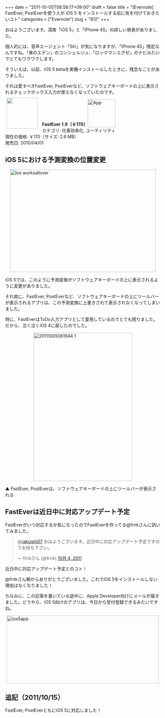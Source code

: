 +++
date = "2011-10-05T08:58:17+09:00"
draft = false
title = "[Evernote] FastEver, PostEverを使う人が iOS 5 をインストールする前に気を付けておきたいコト"
categories = ["Evernote"]
slug = "812"
+++

おはようございます。深夜「iOS 5」と「iPhone 4S」の詳しい発表がありました。

個人的には、音声エージェント「Siri」が気になりますが、「iPhone 4S」限定なんですね。「東のエデン」のコンシェルジュ、「ロックマンエグゼ」のナビみたいでとてもワクワクします。

そういえば、以前、iOS 5 betaを実機インストールしたときに、残念なことがありました。

それは愛すべきFastEver, PostEverなど、ソフトウェアキーボードの上に表示されるチェックボックス入力が使えなくなっていたのです。

<a href="https://itunes.apple.com/jp/app/id364580273?mt=8&uo=4&at=11l3RT" target="_blank" rel="nofollow"><img width="100" class="alignleft" align="left" src="http://a2.mzstatic.com/us/r1000/109/Purple/d5/30/30/mzl.efyvlpba.100x100-75.png" style="margin: -5px 15px 1px 5px;"></a><strong> FastEver 1.9（￥170）</strong><a href="https://itunes.apple.com/jp/app/id364580273?mt=8&uo=4&at=11l3RT" target="_blank" rel="nofollow"><img src="/images/2012/12/viewinitunes_jp.png" style="vertical-align:bottom;" width="90" alt="App"></a><br> カテゴリ: 仕事効率化, ユーティリティ<br> 現在の価格: ￥170（サイズ: 2.6 MB）<br> 発売日: 2010/04/01<br style="clear: both;">

<h2>iOS 5における予測変換の位置変更</h2>

<img style="display:block; margin-left:auto; margin-right:auto;" src="/images/2011/10/ios_worksallover.jpg" alt="Ios worksallover" title="ios_worksallover.jpg" border="0" width="473" height="332" />

iOS 5では、このように予測変換がソフトウェアキーボードの上に表示されるように変更がありました。

それ故に、FastEver, PostEverなど、ソフトウェアキーボードの上にツールバーが表示されるアプリは、この予測変換に上書きされて表示されなくなってしまいました。

特に、FastEverはToDo入力アプリとして愛用しているのでとても困りました。だから、泣く泣くiOS 4に戻したのでした。

<img style="display:block; margin-left:auto; margin-right:auto;" src="/images/2011/10/20111005061944-1.jpg" alt="20111005061944 1" title="20111005061944-1.jpg" border="0" width="320" height="480" />

▲ FastEver, PostEverは、ソフトウェアキーボードの上にツールバーが表示される

<h2>FastEverは近日中に対応アップデート予定</h2>

FastEverがいつ対応するか気になったのでFastEverを作ってる@frnkさんに訊いてみました。

<blockquote class="twitter-tweet" data-in-reply-to="121344940029657088" lang="ja"><p>@<a href="https://twitter.com/rakuishi07">rakuishi07</a> おはようございます。近日中に対応アップデート予定ですのでお待ち下さい。</p>&mdash; frnkさん (@frnk) <a href="https://twitter.com/frnk/status/121359060963557377" data-datetime="2011-10-04T23:00:29+00:00">10月 4, 2011</a></blockquote>


近日中に対応アップデート予定とのコト！

@frnkさん朝からありがとうございました。これでiOS 5をインストールしない理由はなくなりました！

ちなみに、この記事を書いている途中に、Apple Developer向けにメールが届きました。どうやら、iOS 5向けのアプリは、今日から受付登録できるみたいですね。

<img style="display:block; margin-left:auto; margin-right:auto;" src="/images/2011/10/ios5app.jpg" alt="ios5app" title="ios5app.jpg" border="0" width="494" height="220" />

<h2>追記（2011/10/15）</h2>

FastEver, PostEverともにiOS 5に対応しました！
